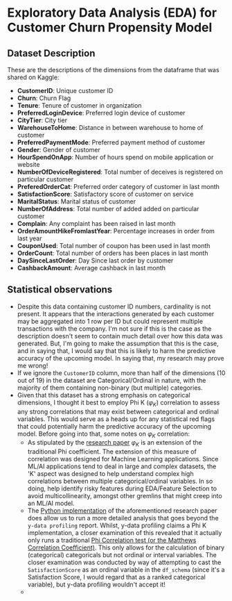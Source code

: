 # Exploratory Data Analysis (EDA) for Customer Churn Propensity Model
## Dataset Description
These are the descriptions of the dimensions from the dataframe that was shared on Kaggle:
- <b>CustomerID</b>: Unique customer ID
- <b>Churn</b>: Churn Flag
- <b>Tenure</b>: Tenure of customer in organization
- <b>PreferredLoginDevice</b>: Preferred login device of customer
- <b>CityTier</b>: City tier
- <b>WarehouseToHome</b>: Distance in between warehouse to home of customer
- <b>PreferredPaymentMode</b>: Preferred payment method of customer
- <b>Gender</b>: Gender of customer
- <b>HourSpendOnApp</b>: Number of hours spend on mobile application or website
- <b>NumberOfDeviceRegistered</b>: Total number of deceives is registered on particular customer
- <b>PreferedOrderCat</b>: Preferred order category of customer in last month
- <b>SatisfactionScore</b>: Satisfactory score of customer on service
- <b>MaritalStatus</b>: Marital status of customer
- <b>NumberOfAddress</b>: Total number of added added on particular customer
- <b>Complain</b>: Any complaint has been raised in last month
- <b>OrderAmountHikeFromlastYear</b>: Percentage increases in order from last year
- <b>CouponUsed</b>: Total number of coupon has been used in last month
- <b>OrderCount</b>: Total number of orders has been places in last month
- <b>DaySinceLastOrder</b>: Day Since last order by customer
- <b>CashbackAmount</b>: Average cashback in last month

## Statistical observations
- Despite this data containing customer ID numbers, cardinality is not present. It appears that the interactions generated by each customer may be aggregated into 1 row per ID but could represent multiple transactions with the company. I'm not sure if this is the case as the description doesn't seem to contain much detail over how this data was generated. But, I'm going to make the assumption that this is the case, and in saying that, I would say that this is likely to harm the predictive accuracy of the upcoming model. In saying that, my research may prove me wrong!
- If we ignore the `CustomerID` column, more than half of the dimensions (10 out of 19) in the dataset are Categorical/Ordinal in nature, with the majority of them containing non-binary (but multiple) categories.
- Given that this dataset has a strong emphasis on categorical dimensions, I thought it best to employ Phi K ($φ_K$) correlation to assess any strong correlations that may exist between categorical and ordinal variables. This would serve as a heads up for any statistical red flags that could potentially harm the predictive accuracy of the upcoming model. Before going into that, some notes on $φ_K$ correlation:
    - As stipulated by the <a href='https://arxiv.org/pdf/1811.11440'>research paper</a> $φ_K$ is an extension of the traditional Phi coefficient. The extension of this measure of correlation was designed for Machine Learning applications. Since ML/AI applications tend to deal in large and complex datasets, the 'K' aspect was designed to help understand complex high correlations between multiple categorical/ordinal variables. In so doing, help identify risky features during EDA/Feature Selection to avoid multicollinearity, amongst other gremlins that might creep into an ML/AI model.
    - The <a href='https://phik.readthedocs.io/en/latest/'>Python implementation</a> of the aforementioned research paper does allow us to run a more detailed analysis that goes beyond the `y-data profiling` report. Whilst, y-data profiling claims a Phi K implementation, a closer examination of this revealed that it actually only runs a traditional <a href='https://en.wikipedia.org/wiki/Phi_coefficient'>Phi Correlation test (or the Matthews Correlation Coefficient)</a>. This only allows for the calculation of binary (categorical) categoricals but not ordinal or interval variables. The closer examination was conducted by way of attempting to cast the `SatisfactionScore` as an ordinal variable in the `df_schema` (since it's a Satisfaction Score, I would regard that as a ranked categorical variable), but y-data profiling wouldn't accept it!
    - 